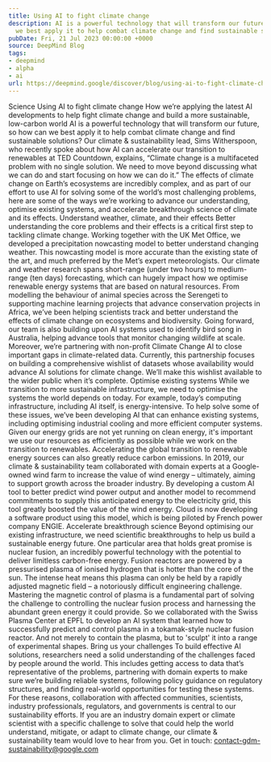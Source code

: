 ```yaml
---
title: Using AI to fight climate change
description: AI is a powerful technology that will transform our future, so how can
  we best apply it to help combat climate change and find sustainable solutions?
pubDate: Fri, 21 Jul 2023 00:00:00 +0000
source: DeepMind Blog
tags:
- deepmind
- alpha
- ai
url: https://deepmind.google/discover/blog/using-ai-to-fight-climate-change/
---
```


Science
Using AI to fight climate change
How we’re applying the latest AI developments to help fight climate change and build a more sustainable, low-carbon world
AI is a powerful technology that will transform our future, so how can we best apply it to help combat climate change and find sustainable solutions?
Our climate & sustainability lead, Sims Witherspoon, who recently spoke about how AI can accelerate our transition to renewables at TED Countdown, explains, “Climate change is a multifaceted problem with no single solution. We need to move beyond discussing what we can do and start focusing on how we can do it.”
The effects of climate change on Earth’s ecosystems are incredibly complex, and as part of our effort to use AI for solving some of the world’s most challenging problems, here are some of the ways we’re working to advance our understanding, optimise existing systems, and accelerate breakthrough science of climate and its effects.
Understand weather, climate, and their effects
Better understanding the core problems and their effects is a critical first step to tackling climate change. Working together with the UK Met Office, we developed a precipitation nowcasting model to better understand changing weather. This nowcasting model is more accurate than the existing state of the art, and much preferred by the Met’s expert meteorologists. Our climate and weather research spans short-range (under two hours) to medium-range (ten days) forecasting, which can hugely impact how we optimise renewable energy systems that are based on natural resources.
From modelling the behaviour of animal species across the Serengeti to supporting machine learning projects that advance conservation projects in Africa, we’ve been helping scientists track and better understand the effects of climate change on ecosystems and biodiversity. Going forward, our team is also building upon AI systems used to identify bird song in Australia, helping advance tools that monitor changing wildlife at scale.
Moreover, we’re partnering with non-profit Climate Change AI to close important gaps in climate-related data. Currently, this partnership focuses on building a comprehensive wishlist of datasets whose availability would advance AI solutions for climate change. We’ll make this wishlist available to the wider public when it’s complete.
Optimise existing systems
While we transition to more sustainable infrastructure, we need to optimise the systems the world depends on today. For example, today’s computing infrastructure, including AI itself, is energy-intensive. To help solve some of these issues, we’ve been developing AI that can enhance existing systems, including optimising industrial cooling and more efficient computer systems.
Given our energy grids are not yet running on clean energy, it's important we use our resources as efficiently as possible while we work on the transition to renewables. Accelerating the global transition to renewable energy sources can also greatly reduce carbon emissions.
In 2019, our climate & sustainability team collaborated with domain experts at a Google-owned wind farm to increase the value of wind energy – ultimately, aiming to support growth across the broader industry. By developing a custom AI tool to better predict wind power output and another model to recommend commitments to supply this anticipated energy to the electricity grid, this tool greatly boosted the value of the wind energy. Cloud is now developing a software product using this model, which is being piloted by French power company ENGIE.
Accelerate breakthrough science
Beyond optimising our existing infrastructure, we need scientific breakthroughs to help us build a sustainable energy future. One particular area that holds great promise is nuclear fusion, an incredibly powerful technology with the potential to deliver limitless carbon-free energy. Fusion reactors are powered by a pressurised plasma of ionised hydrogen that is hotter than the core of the sun. The intense heat means this plasma can only be held by a rapidly adjusted magnetic field – a notoriously difficult engineering challenge.
Mastering the magnetic control of plasma is a fundamental part of solving the challenge to controlling the nuclear fusion process and harnessing the abundant green energy it could provide. So we collaborated with the Swiss Plasma Center at EPFL to develop an AI system that learned how to successfully predict and control plasma in a tokamak-style nuclear fusion reactor. And not merely to contain the plasma, but to 'sculpt' it into a range of experimental shapes.
Bring us your challenges
To build effective AI solutions, researchers need a solid understanding of the challenges faced by people around the world. This includes getting access to data that’s representative of the problems, partnering with domain experts to make sure we’re building reliable systems, following policy guidance on regulatory structures, and finding real-world opportunities for testing these systems. For these reasons, collaboration with affected communities, scientists, industry professionals, regulators, and governments is central to our sustainability efforts.
If you are an industry domain expert or climate scientist with a specific challenge to solve that could help the world understand, mitigate, or adapt to climate change, our climate & sustainability team would love to hear from you.
Get in touch: contact-gdm-sustainability@google.com